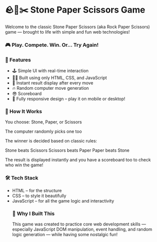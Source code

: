 <h1>🪨📄✂️ Stone Paper Scissors Game</h1>
Welcome to the classic Stone Paper Scissors (aka Rock Paper Scissors) game — brought to life with simple and fun web technologies!

<h3>🎮 Play. Compete. Win. Or... Try Again!</h3>

<h3>🌟 Features</h3>
<ul> <li>
🕹️ Simple UI with real-time interaction
</li>  <li>
👨‍💻 Built using only HTML, CSS, and JavaScript
</li>  <li>
🔁 Instant result display after every move
</li>  <li>
🔥 Random computer move generation
</li>  <li>
😎 Scoreboard </li>
   <li>
📱 Fully responsive design – play it on mobile or desktop!
   </li> </ul>
<h3>🚀 How It Works</h3>
You choose: Stone, Paper, or Scissors

The computer randomly picks one too

The winner is decided based on classic rules:

Stone beats Scissors
Scissors beats Paper
Paper beats Stone

The result is displayed instantly and you have a scoreboard too to check who win the game!

<h3>🛠️ Tech Stack</h3>
<ul> <li>
HTML – for the structure
</li>  <li>
CSS – to style it beautifully
</li> <li>
JavaScript – for all the game logic and interactivity
</li>
<h3>🧠 Why I Built This</h3>
This game was created to practice core web development skills — especially JavaScript DOM manipulation, event handling, and random logic generation — while having some nostalgic fun!

